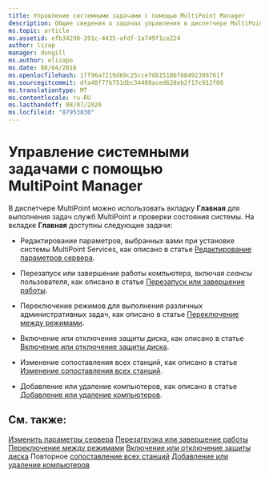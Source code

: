 ```yaml
---
title: Управление системными задачами с помощью MultiPoint Manager
description: Общие сведения о задачах управления в диспетчере MultiPoint
ms.topic: article
ms.assetid: efb34298-391c-4435-afdf-1a749f1ce224
author: lizap
manager: dongill
ms.author: elizapo
ms.date: 08/04/2016
ms.openlocfilehash: 1ff96a7219d69c25cce7d815186f88492398761f
ms.sourcegitcommit: dfa48f77b751dbc34409aced628eb2f17c912f08
ms.translationtype: MT
ms.contentlocale: ru-RU
ms.lasthandoff: 08/07/2020
ms.locfileid: "87953830"
---
```

# <a name="manage-system-tasks-using-multipoint-manager"></a>Управление системными задачами с помощью MultiPoint Manager
В диспетчере MultiPoint можно использовать вкладку **Главная** для выполнения задач служб MultiPoint и проверки состояния системы. На вкладке **Главная** доступны следующие задачи:

-   Редактирование параметров, выбранных вами при установке системы MultiPoint Services, как описано в статье [Редактирование параметров сервера](Edit-Server-Settings.md).

-   Перезапуск или завершение работы компьютера, включая *сеансы* пользователя, как описано в статье [Перезапуск или завершение работы](Restart-or-Shut-Down.md).

-   Переключение режимов для выполнения различных административных задач, как описано в статье [Переключение между режимами](Switch-Between-Modes.md).

-   Включение или отключение защиты диска, как описано в статье [Включение или отключение защиты диска](Enable-or-Disable-Disk-Protection.md).

-   Изменение сопоставления всех станций, как описано в статье [Изменение сопоставления всех станций](Remap-All-Stations.md).

-   Добавление или удаление компьютеров, как описано в статье [Добавление или удаление компьютеров](Add-or-Remove-Computers.md).

## <a name="see-also"></a>См. также:
[Изменить параметры сервера](Edit-Server-Settings.md) 
 [Перезагрузка или завершение работы](Restart-or-Shut-Down.md) 
 [Переключение между режимами](Switch-Between-Modes.md) 
 [Включение или отключение защиты диска](Enable-or-Disable-Disk-Protection.md) 
 Повторное [сопоставление всех станций](Remap-All-Stations.md) 
 [Добавление или удаление компьютеров](Add-or-Remove-Computers.md)